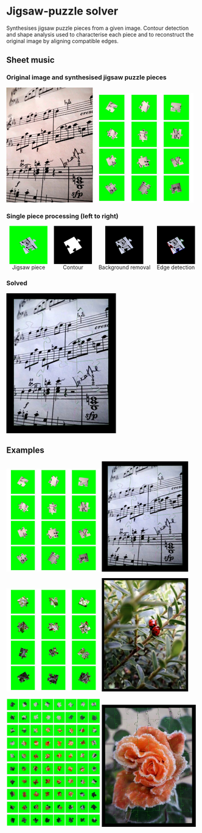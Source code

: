 # Jigsaw-puzzle solver
Synthesises jigsaw puzzle pieces from a given image. Contour detection and shape analysis used to characterise each piece and to reconstruct the original image by aligning compatible edges.

## Sheet music

### Original image and synthesised jigsaw puzzle pieces
<p>
  <img src="sheet_music.jpg" alt="Sheet music original" width="45%"/>
  <img src="present/sheet_music_all_pieces_green.jpg" alt="Sheet music — all pieces (green)" width="52%"/>

</p>


### Single piece processing (left to right)
<div style="display: flex; justify-content: space-around; align-items: flex-start; width: 100%;">
  <div style="text-align: center;">
    <img src="present/p05.jpg" alt="jigsaw piece" style="width: 100px; display: block; margin: 0 auto;"/>
    <div>Jigsaw piece</div>
  </div>
  <div style="text-align: center;">
    <img src="present/contour.jpg" alt="contour" style="width: 100px; display: block; margin: 0 auto;"/>
    <div>Contour</div>
  </div>
  <div style="text-align: center;">
    <img src="present/green_removed.jpg" alt="background removal" style="width: 100px; display: block; margin: 0 auto;"/>
    <div>Background removal</div>
  </div>
  <div style="text-align: center;">
    <img src="present/coloured_edges.jpg" alt="edge detection" style="width: 100px; display: block; margin: 0 auto;"/>
    <div>Edge detection</div>
  </div>
</div>

### Solved
![Sheet music solved](present/sheet_music_solved.jpg)

## Examples

<p>
  <img src="present/sheet_music_all_pieces_green.jpg" alt="Sheet music — Generated jigsaw puzzle pieces" width="49%"/>
  <img src="present/sheet_music_solved.jpg" alt="Sheet music Solved" width="45%"/>
</p>
<p>
  <img src="present/ladybirds_all_pieces_green.jpg" alt="Ladybirds — Generated jigsaw puzzle pieces" width="49%"/>
  <img src="present/ladybirds_solved.jpg" alt="Ladybirds Solved" width="45%"/>
</p>
<p>
  <img src="present/rose_all_pieces_green.jpg" alt="Rose — Generated jigsaw puzzle pieces" width="49%"/>
  <img src="present/rose_solved.jpg" alt="Rose Solved" width="49%"/>
</p>
